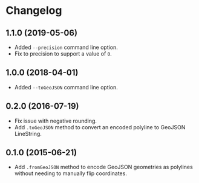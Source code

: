 # Changelog

## 1.1.0 (2019-05-06)

* Added `--precision` command line option.
* Fix to precision to support a value of `0`.

## 1.0.0 (2018-04-01)

* Added `--toGeoJSON` command line option.

## 0.2.0 (2016-07-19)

* Fix issue with negative rounding.
* Add `.toGeoJSON` method to convert an encoded polyline to GeoJSON
  LineString.

## 0.1.0 (2015-06-21)

* Add `.fromGeoJSON` method to encode GeoJSON geometries as polylines
  without needing to manually flip coordinates.
